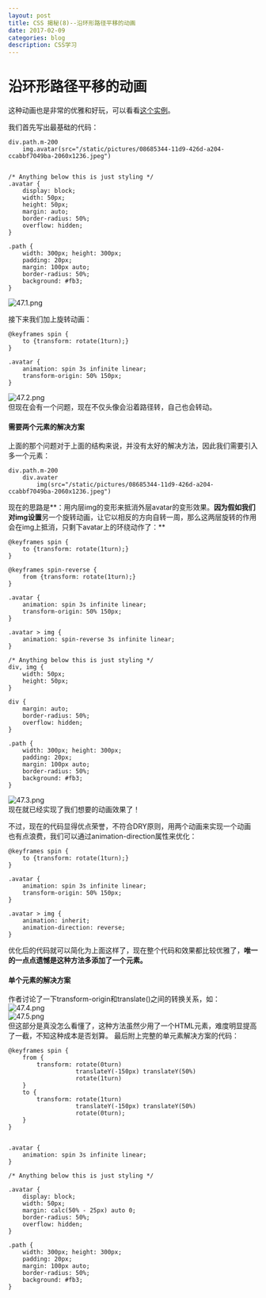 ```yaml
---
layout: post
title: CSS 揭秘(8)--沿环形路径平移的动画   
date: 2017-02-09
categories: blog
description: CSS学习
---
```



# 沿环形路径平移的动画        
这种动画也是非常的优雅和好玩，可以看看[这个实例](http://dabblet.com/gist/6c647a5599dc11145f2c)。        

我们首先写出最基础的代码：        

```
div.path.m-200
	img.avatar(src="/static/pictures/08685344-11d9-426d-a204-ccabbf7049ba-2060x1236.jpeg")


/* Anything below this is just styling */
.avatar {
	display: block;
	width: 50px;
	height: 50px;
	margin: auto;
	border-radius: 50%;
	overflow: hidden;
}

.path {
	width: 300px; height: 300px;
	padding: 20px;
	margin: 100px auto;
	border-radius: 50%;
	background: #fb3;
}
```
![47.1.png](http://upload-images.jianshu.io/upload_images/3001083-f6e818bfa789466d.png?imageMogr2/auto-orient/strip%7CimageView2/2/w/1240)        

接下来我们加上旋转动画：        

```
@keyframes spin {
	to {transform: rotate(1turn);}
}

.avatar {
	animation: spin 3s infinite linear;
	transform-origin: 50% 150px;
}
```
![47.2.png](http://upload-images.jianshu.io/upload_images/3001083-9dcfd03d19409333.png?imageMogr2/auto-orient/strip%7CimageView2/2/w/1240)        
但现在会有一个问题，现在不仅头像会沿着路径转，自己也会转动。        

#### 需要两个元素的解决方案        
上面的那个问题对于上面的结构来说，并没有太好的解决方法，因此我们需要引入多一个元素：        

```
div.path.m-200
	div.avater
		img(src="/static/pictures/08685344-11d9-426d-a204-ccabbf7049ba-2060x1236.jpeg")
```
现在的思路是**：用内层img的变形来抵消外层avatar的变形效果。**因为假如我们对img设置**另一个旋转动画，让它以相反的方向自转一周，那么这两层旋转的作用会在img上抵消，只剩下avatar上的环绕动作了：**        

```
@keyframes spin {
	to {transform: rotate(1turn);}
}

@keyframes spin-reverse {
	from {transform: rotate(1turn);}
}

.avatar {
	animation: spin 3s infinite linear;
	transform-origin: 50% 150px;
}

.avatar > img {
	animation: spin-reverse 3s infinite linear;
} 

/* Anything below this is just styling */
div, img {
	width: 50px;
	height: 50px;
}

div {
	margin: auto;
	border-radius: 50%;
	overflow: hidden;
}

.path {
	width: 300px; height: 300px;
	padding: 20px;
	margin: 100px auto;
	border-radius: 50%;
	background: #fb3;
}
```
![47.3.png](http://upload-images.jianshu.io/upload_images/3001083-3d6b4b4389d9267d.png?imageMogr2/auto-orient/strip%7CimageView2/2/w/1240)        
现在就已经实现了我们想要的动画效果了！        

不过，现在的代码显得优点荣誉，不符合DRY原则，用两个动画来实现一个动画也有点浪费，我们可以通过animation-direction属性来优化：        

```
@keyframes spin {
	to {transform: rotate(1turn);}
}

.avatar {
	animation: spin 3s infinite linear;
	transform-origin: 50% 150px;
}

.avatar > img {
	animation: inherit;
	animation-direction: reverse;
} 
```
优化后的代码就可以简化为上面这样了，现在整个代码和效果都比较优雅了，**唯一的一点点遗憾是这种方法多添加了一个元素。**        

#### 单个元素的解决方案         
作者讨论了一下transform-origin和translate()之间的转换关系，如：        
![47.4.png](http://upload-images.jianshu.io/upload_images/3001083-5bafa940e08e7be7.png?imageMogr2/auto-orient/strip%7CimageView2/2/w/1240)        
![47.5.png](http://upload-images.jianshu.io/upload_images/3001083-a4fc56dda15aaf9b.png?imageMogr2/auto-orient/strip%7CimageView2/2/w/1240)        
但这部分是真没怎么看懂了，这种方法虽然少用了一个HTML元素，难度明显提高了一截，不知这种成本是否划算。
最后附上完整的单元素解决方案的代码：        

```
@keyframes spin {
	from {
		transform: rotate(0turn)
		           translateY(-150px) translateY(50%)
		           rotate(1turn)
	}
	to {
		transform: rotate(1turn)
		           translateY(-150px) translateY(50%)
		           rotate(0turn);
	}
}


.avatar {
	animation: spin 3s infinite linear;
}

/* Anything below this is just styling */

.avatar {
	display: block;
	width: 50px;
	margin: calc(50% - 25px) auto 0;
	border-radius: 50%;
	overflow: hidden;
}

.path {
	width: 300px; height: 300px;
	padding: 20px;
	margin: 100px auto;
	border-radius: 50%;
	background: #fb3;
}
```